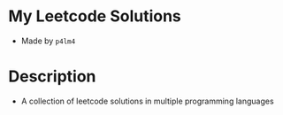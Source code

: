 # My Leetcode Solutions 

  - Made by ```p4lm4```

# Description

  - A collection of leetcode solutions in multiple programming languages
